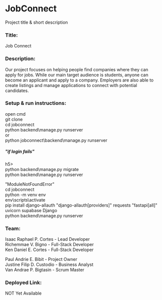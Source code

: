 # JobConnect

Project title & short description
<h3>Title:</h3> Job Connect<br>
<h3>Description:</h3>
Our project focuses on helping people find companies where they can apply for jobs. While our main target audience is students, anyone can become an applicant and apply to a company. Employers are also able to create listings and manage applications to connect with potential candidates.
<h3>Setup & run instructions:</h3>
open cmd<br>
git clone<br>
cd jobconnect<br>
python backend\manage.py runserver<br>
or <br>
python jobconnect\backend\manage.py runserver<br>

<h5>"if login fails"</h5>h5><br>
python backend\manage.py migrate<br>
python backend\manage.py runserver<br>

"ModuleNotFoundError"<br>
cd jobconnect<br>
python -m venv env<br>
env\scripts\activate<br>
pip install django-allauth "django-allauth[providers]" requests "fastapi[all]" uvicorn supabase Django<br>
python backend\manage.py runserver<br>


<h3>Team:</h3>
Isaac Raphael P. Cortes - Lead Developer<br>
Richemmae V. Bigno - Full-Stack Developer<br>
Ken Daniel E. Cortes - Full-Stack Developer<br>

Paul Andrie E. Bibit - Project Owner<br>
Justine Filip D. Custodio - Business Analyst<br>
Van Andrae P. Bigtasin - Scrum Master<br>

<h3>Deployed Link:</h3> NOT Yet Available
